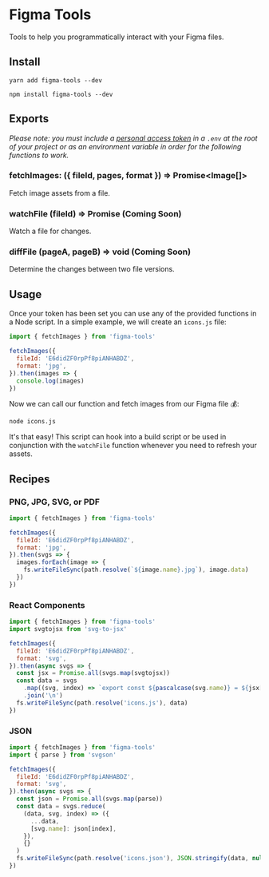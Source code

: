 # Figma Tools

Tools to help you programmatically interact with your Figma files.

## Install

```
yarn add figma-tools --dev
```

```
npm install figma-tools --dev
```

## Exports

<em>Please note: you must include a
<a href="https://www.figma.com/developers/docs#auth-dev-token">personal access token</a> in
a `.env` at the root of your project or as an environment variable in order for the following functions to work.
</em>

### fetchImages: ({ fileId, pages, format }) => Promise<Image[]>

Fetch image assets from a file.

### watchFile (fileId) => Promise<void> (Coming Soon)

Watch a file for changes.

### diffFile (pageA, pageB) => void (Coming Soon)

Determine the changes between two file versions.

## Usage

Once your token has been set you can use any of the provided functions in a Node script. In a simple example, we will create an `icons.js` file:

```jsx
import { fetchImages } from 'figma-tools'

fetchImages({
  fileId: 'E6didZF0rpPf8piANHABDZ',
  format: 'jpg',
}).then(images => {
  console.log(images)
})
```

Now we can call our function and fetch images from our Figma file 💰:

```bash
node icons.js
```

It's that easy! This script can hook into a build script or be used in conjunction with the `watchFile` function whenever you need to refresh your assets.

## Recipes

### PNG, JPG, SVG, or PDF

```js
import { fetchImages } from 'figma-tools'

fetchImages({
  fileId: 'E6didZF0rpPf8piANHABDZ',
  format: 'jpg',
}).then(svgs => {
  images.forEach(image => {
    fs.writeFileSync(path.resolve(`${image.name}.jpg`), image.data)
  })
})
```

### React Components

```js
import { fetchImages } from 'figma-tools'
import svgtojsx from 'svg-to-jsx'

fetchImages({
  fileId: 'E6didZF0rpPf8piANHABDZ',
  format: 'svg',
}).then(async svgs => {
  const jsx = Promise.all(svgs.map(svgtojsx))
  const data = svgs
    .map((svg, index) => `export const ${pascalcase(svg.name)} = ${jsx[index]}`)
    .join('\n')
  fs.writeFileSync(path.resolve('icons.js'), data)
})
```

### JSON

```js
import { fetchImages } from 'figma-tools'
import { parse } from 'svgson'

fetchImages({
  fileId: 'E6didZF0rpPf8piANHABDZ',
  format: 'svg',
}).then(async svgs => {
  const json = Promise.all(svgs.map(parse))
  const data = svgs.reduce(
    (data, svg, index) => ({
      ...data,
      [svg.name]: json[index],
    }),
    {}
  )
  fs.writeFileSync(path.resolve('icons.json'), JSON.stringify(data, null, 2))
})
```
